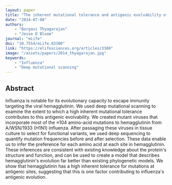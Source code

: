 ```yaml
---
layout: paper
title: "The inherent mutational tolerance and antigenic evolvability of influenza hemagglutinin"
date: "2014-07-08"
authors: 
    - "Bargavi Thyagarajan"
    - "Jesse D Bloom"
journal: "eLife"
doi: "10.7554/eLife.03300"
link: "https://elifesciences.org/articles/3300"
image: "/assets/papers/2014_thyagarajan.jpg"
keywords:
    - "Influenza"
    - "Deep mutational scanning"
---
```


## Abstract

Influenza is notable for its evolutionary capacity to escape immunity targeting the viral hemagglutinin. We used deep mutational scanning to examine the extent to which a high inherent mutational tolerance contributes to this antigenic evolvability. We created mutant viruses that incorporate most of the ≈104 amino-acid mutations to hemagglutinin from A/WSN/1933 (H1N1) influenza. After passaging these viruses in tissue culture to select for functional variants, we used deep sequencing to quantify mutation frequencies before and after selection. These data enable us to infer the preference for each amino acid at each site in hemagglutinin. These inferences are consistent with existing knowledge about the protein's structure and function, and can be used to create a model that describes hemagglutinin's evolution far better than existing phylogenetic models. We show that hemagglutinin has a high inherent tolerance for mutations at antigenic sites, suggesting that this is one factor contributing to influenza's antigenic evolution.
